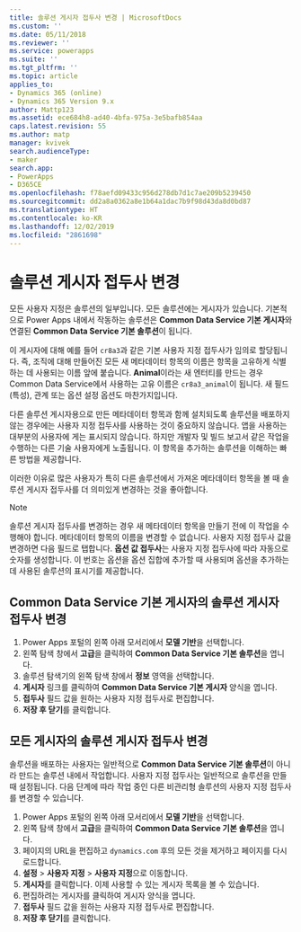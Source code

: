 ```yaml
---
title: 솔루션 게시자 접두사 변경 | MicrosoftDocs
ms.custom: ''
ms.date: 05/11/2018
ms.reviewer: ''
ms.service: powerapps
ms.suite: ''
ms.tgt_pltfrm: ''
ms.topic: article
applies_to:
- Dynamics 365 (online)
- Dynamics 365 Version 9.x
author: Mattp123
ms.assetid: ece684h8-ad40-4bfa-975a-3e5bafb854aa
caps.latest.revision: 55
ms.author: matp
manager: kvivek
search.audienceType:
- maker
search.app:
- PowerApps
- D365CE
ms.openlocfilehash: f78aefd09433c956d278db7d1c7ae209b5239450
ms.sourcegitcommit: dd2a8a0362a8e1b64a1dac7b9f98d43da8d0bd87
ms.translationtype: HT
ms.contentlocale: ko-KR
ms.lasthandoff: 12/02/2019
ms.locfileid: "2861698"
---
```

# <a name="change-the-solution-publisher-prefix"></a>솔루션 게시자 접두사 변경

모든 사용자 지정은 솔루션의 일부입니다. 모든 솔루션에는 게시자가 있습니다. 기본적으로 Power Apps 내에서 작동하는 솔루션은 **Common Data Service 기본 게시자**와 연결된 **Common Data Service 기본 솔루션**이 됩니다.

이 게시자에 대해 예를 들어 `cr8a3`과 같은 기본 사용자 지정 접두사가 임의로 할당됩니다. 즉, 조직에 대해 만들어진 모든 새 메타데이터 항목의 이름은 항목을 고유하게 식별하는 데 사용되는 이름 앞에 붙습니다. **Animal**이라는 새 엔터티를 만드는 경우 Common Data Service에서 사용하는 고유 이름은 `cr8a3_animal`이 됩니다. 새 필드(특성), 관계 또는 옵션 설정 옵션도 마찬가지입니다.

다른 솔루션 게시자용으로 만든 메타데이터 항목과 함께 설치되도록 솔루션을 배포하지 않는 경우에는 사용자 지정 접두사를 사용하는 것이 중요하지 않습니다. 앱을 사용하는 대부분의 사용자에 게는 표시되지 않습니다. 하지만 개발자 및 빌드 보고서 같은 작업을 수행하는 다른 기술 사용자에게 노출됩니다. 이 항목을 추가하는 솔루션을 이해하는 빠른 방법을 제공합니다.

이러한 이유로 많은 사용자가 특히 다른 솔루션에서 가져온 메타데이터 항목을 볼 때 솔루션 게시자 접두사를 더 의미있게 변경하는 것을 좋아합니다. 

> [!NOTE]
> 솔루션 게시자 접두사를 변경하는 경우 새 메타데이터 항목을 만들기 전에 이 작업을 수행해야 합니다. 메타데이터 항목의 이름을 변경할 수 없습니다.
> 사용자 지정 접두사 값을 변경하면 다음 필드로 탭합니다. **옵션 값 접두사**는 사용자 지정 접두사에 따라 자동으로 숫자를 생성합니다. 이 번호는 옵션을 옵션 집합에 추가할 때 사용되며 옵션을 추가하는 데 사용된 솔루션의 표시기를 제공합니다. 

## <a name="change-the-solution-publisher-prefix-for-the-common-data-service-default-publisher"></a>Common Data Service 기본 게시자의 솔루션 게시자 접두사 변경  

 1. Power Apps 포털의 왼쪽 아래 모서리에서 **모델 기반**을 선택합니다.
 2. 왼쪽 탐색 창에서 **고급**을 클릭하여 **Common Data Service 기본 솔루션**을 엽니다.
 3. 솔루션 탐색기의 왼쪽 탐색 창에서 **정보** 영역을 선택합니다.
 4. **게시자** 링크를 클릭하여 **Common Data Service 기본 게시자** 양식을 엽니다.
 5. **접두사** 필드 값을 원하는 사용자 지정 접두사로 편집합니다.
 6. **저장 후 닫기**를 클릭합니다.
  
## <a name="change-the-solution-publisher-prefix-for-any-publisher"></a>모든 게시자의 솔루션 게시자 접두사 변경

솔루션을 배포하는 사용자는 일반적으로 **Common Data Service 기본 솔루션**이 아니라 만드는 솔루션 내에서 작업합니다. 사용자 지정 접두사는 일반적으로 솔루션을 만들 때 설정됩니다. 다음 단계에 따라 작업 중인 다른 비관리형 솔루션의 사용자 지정 접두사를 변경할 수 있습니다. 

 1. Power Apps 포털의 왼쪽 아래 모서리에서 **모델 기반**을 선택합니다.
 2. 왼쪽 탐색 창에서 **고급**을 클릭하여 **Common Data Service 기본 솔루션**을 엽니다.
 3. 페이지의 URL을 편집하고 `dynamics.com` 후의 모든 것을 제거하고 페이지를 다시 로드합니다.
 4. **설정** > **사용자 지정** > **사용자 지정**으로 이동합니다. 
 5. **게시자**를 클릭합니다. 이제 사용할 수 있는 게시자 목록을 볼 수 있습니다.
 6. 편집하려는 게시자를 클릭하여 게시자 양식을 엽니다.
 7. **접두사** 필드 값을 원하는 사용자 지정 접두사로 편집합니다.
 6. **저장 후 닫기**를 클릭합니다.
  
